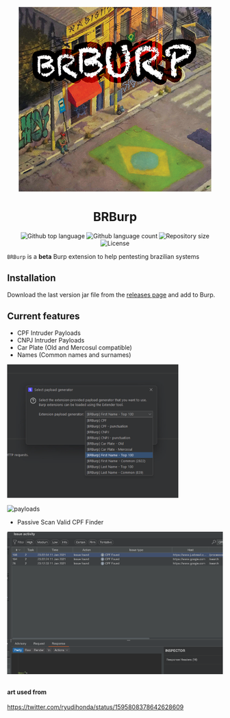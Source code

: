 <div align="center" id="top">
  <img src="https://raw.githubusercontent.com/sunw4r/assets/master/brburp_art.png" alt="BRBurp" />
</div>

<h1 align="center">BRBurp</h1>

<p align="center">
  <img alt="Github top language" src="https://img.shields.io/github/languages/top/sunw4r/brburp?color=56BEB8">

  <img alt="Github language count" src="https://img.shields.io/github/languages/count/sunw4r/brburp?color=56BEB8">

  <img alt="Repository size" src="https://img.shields.io/github/repo-size/sunw4r/brburp?color=56BEB8">

  <img alt="License" src="https://img.shields.io/github/license/sunw4r/brburp?color=56BEB8">
</p>

`BRBurp` is a **beta** Burp extension to help pentesting brazilian systems

## Installation ##

Download the last version jar file from the [releases page](https://github.com/sunw4r/brburp/releases) and add to Burp.

## Current features ##
* CPF Intruder Payloads
* CNPJ Intruder Payloads
* Car Plate (Old and Mercosul compatible)
* Names (Common names and surnames)

<img src="https://raw.githubusercontent.com/sunw4r/assets/master/brburp_payload_options.png" width=400px/>

![payloads](https://github.com/sunw4r/assets/blob/master/brburp_payloads.gif)

* Passive Scan Valid CPF Finder

![passive_scan_cpf](https://github.com/sunw4r/assets/blob/master/brburp_passivescan_cpf.png)

## ##
#### art used from ####
https://twitter.com/ryudihonda/status/1595808378642628609
